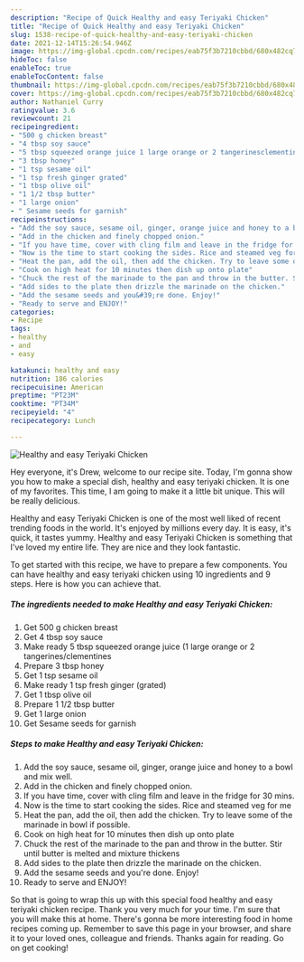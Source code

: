 ```yaml
---
description: "Recipe of Quick Healthy and easy Teriyaki Chicken"
title: "Recipe of Quick Healthy and easy Teriyaki Chicken"
slug: 1538-recipe-of-quick-healthy-and-easy-teriyaki-chicken
date: 2021-12-14T15:26:54.946Z
image: https://img-global.cpcdn.com/recipes/eab75f3b7210cbbd/680x482cq70/healthy-and-easy-teriyaki-chicken-recipe-main-photo.jpg
hideToc: false
enableToc: true
enableTocContent: false
thumbnail: https://img-global.cpcdn.com/recipes/eab75f3b7210cbbd/680x482cq70/healthy-and-easy-teriyaki-chicken-recipe-main-photo.jpg
cover: https://img-global.cpcdn.com/recipes/eab75f3b7210cbbd/680x482cq70/healthy-and-easy-teriyaki-chicken-recipe-main-photo.jpg
author: Nathaniel Curry
ratingvalue: 3.6
reviewcount: 21
recipeingredient:
- "500 g chicken breast"
- "4 tbsp soy sauce"
- "5 tbsp squeezed orange juice 1 large orange or 2 tangerinesclementines"
- "3 tbsp honey"
- "1 tsp sesame oil"
- "1 tsp fresh ginger grated"
- "1 tbsp olive oil"
- "1 1/2 tbsp butter"
- "1 large onion"
- " Sesame seeds for garnish"
recipeinstructions:
- "Add the soy sauce, sesame oil, ginger, orange juice and honey to a bowl and mix well."
- "Add in the chicken and finely chopped onion."
- "If you have time, cover with cling film and leave in the fridge for 30 mins."
- "Now is the time to start cooking the sides. Rice and steamed veg for me"
- "Heat the pan, add the oil, then add the chicken. Try to leave some of the marinade in bowl if possible."
- "Cook on high heat for 10 minutes then dish up onto plate"
- "Chuck the rest of the marinade to the pan and throw in the butter. Stir until butter is melted and mixture thickens"
- "Add sides to the plate then drizzle the marinade on the chicken."
- "Add the sesame seeds and you&#39;re done. Enjoy!"
- "Ready to serve and ENJOY!"
categories:
- Recipe
tags:
- healthy
- and
- easy

katakunci: healthy and easy 
nutrition: 186 calories
recipecuisine: American
preptime: "PT23M"
cooktime: "PT34M"
recipeyield: "4"
recipecategory: Lunch

---
```



![Healthy and easy Teriyaki Chicken](https://img-global.cpcdn.com/recipes/eab75f3b7210cbbd/680x482cq70/healthy-and-easy-teriyaki-chicken-recipe-main-photo.jpg)

Hey everyone, it's Drew, welcome to our recipe site. Today, I'm gonna show you how to make a special dish, healthy and easy teriyaki chicken. It is one of my favorites. This time, I am going to make it a little bit unique. This will be really delicious.

Healthy and easy Teriyaki Chicken is one of the most well liked of recent trending foods in the world. It's enjoyed by millions every day. It is easy, it's quick, it tastes yummy. Healthy and easy Teriyaki Chicken is something that I've loved my entire life. They are nice and they look fantastic.




To get started with this recipe, we have to prepare a few components. You can have healthy and easy teriyaki chicken using 10 ingredients and 9 steps. Here is how you can achieve that.

<!--inarticleads1-->

##### The ingredients needed to make Healthy and easy Teriyaki Chicken:

1. Get 500 g chicken breast
1. Get 4 tbsp soy sauce
1. Make ready 5 tbsp squeezed orange juice (1 large orange or 2 tangerines/clementines
1. Prepare 3 tbsp honey
1. Get 1 tsp sesame oil
1. Make ready 1 tsp fresh ginger (grated)
1. Get 1 tbsp olive oil
1. Prepare 1 1/2 tbsp butter
1. Get 1 large onion
1. Get  Sesame seeds for garnish




<!--inarticleads2-->

##### Steps to make Healthy and easy Teriyaki Chicken:

1. Add the soy sauce, sesame oil, ginger, orange juice and honey to a bowl and mix well.
1. Add in the chicken and finely chopped onion.
1. If you have time, cover with cling film and leave in the fridge for 30 mins.
1. Now is the time to start cooking the sides. Rice and steamed veg for me
1. Heat the pan, add the oil, then add the chicken. Try to leave some of the marinade in bowl if possible.
1. Cook on high heat for 10 minutes then dish up onto plate
1. Chuck the rest of the marinade to the pan and throw in the butter. Stir until butter is melted and mixture thickens
1. Add sides to the plate then drizzle the marinade on the chicken.
1. Add the sesame seeds and you&#39;re done. Enjoy!
1. Ready to serve and ENJOY!



So that is going to wrap this up with this special food healthy and easy teriyaki chicken recipe. Thank you very much for your time. I'm sure that you will make this at home. There's gonna be more interesting food in home recipes coming up. Remember to save this page in your browser, and share it to your loved ones, colleague and friends. Thanks again for reading. Go on get cooking!
